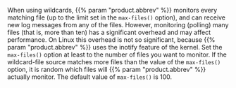 ---
---
<!-- DISCLAIMER: This file is based on the syslog-ng Open Source Edition documentation https://github.com/balabit/syslog-ng-ose-guides/commit/2f4a52ee61d1ea9ad27cb4f3168b95408fddfdf2 and is used under the terms of The syslog-ng Open Source Edition Documentation License. The file has been modified by Axoflow. -->
When using wildcards, {{% param "product.abbrev" %}} monitors every matching file (up to the limit set in the `max-files()` option), and can receive new log messages from any of the files. However, monitoring (polling) many files (that is, more than ten) has a significant overhead and may affect performance. On Linux this overhead is not so significant, because {{% param "product.abbrev" %}} uses the inotify feature of the kernel. Set the `max-files()` option at least to the number of files you want to monitor. If the wildcard-file source matches more files than the value of the `max-files()` option, it is random which files will {{% param "product.abbrev" %}} actually monitor. The default value of `max-files()` is 100.
